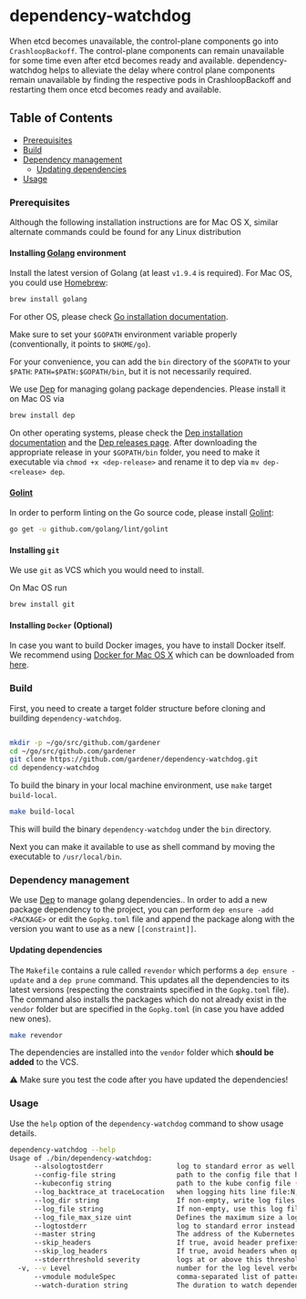 # dependency-watchdog
When etcd becomes unavailable, the control-plane components go into `CrashloopBackoff`. The control-plane components can remain unavailable for some time even after etcd becomes ready and available. dependency-watchdog helps to alleviate the delay where control plane components remain unavailable by finding the respective pods in CrashloopBackoff and restarting them once etcd becomes ready and available.

## Table of Contents

- [Prerequisites](#prerequisites)
- [Build](#build)
- [Dependency management](#dependency-management)
  - [Updating dependencies](#updating-dependencies)
- [Usage](#usage)

### Prerequisites

Although the following installation instructions are for Mac OS X, similar alternate commands could be found for any Linux distribution

#### Installing [Golang](https://golang.org/) environment

Install the latest version of Golang (at least `v1.9.4` is required). For Mac OS, you could use [Homebrew](https://brew.sh/):

```sh
brew install golang
```

For other OS, please check [Go installation documentation](https://golang.org/doc/install).

Make sure to set your `$GOPATH` environment variable properly (conventionally, it points to `$HOME/go`).

For your convenience, you can add the `bin` directory of the `$GOPATH` to your `$PATH`: `PATH=$PATH:$GOPATH/bin`, but it is not necessarily required.

We use [Dep](https://github.com/golang/dep) for managing golang package dependencies. Please install it
on Mac OS via

```sh
brew install dep
```

On other operating systems, please check the [Dep installation documentation](https://golang.github.io/dep/docs/installation.html) and the [Dep releases page](https://github.com/golang/dep/releases). After downloading the appropriate release in your `$GOPATH/bin` folder, you need to make it executable via `chmod +x <dep-release>` and rename it to dep via `mv dep-<release> dep`.

#### [Golint](https://github.com/golang/lint)

In order to perform linting on the Go source code, please install [Golint](https://github.com/golang/lint):

```bash
go get -u github.com/golang/lint/golint
```

#### Installing `git`

We use `git` as VCS which you would need to install.

On Mac OS run

```sh
brew install git
```

#### Installing `Docker` (Optional)

In case you want to build Docker images, you have to install Docker itself. We recommend using [Docker for Mac OS X](https://docs.docker.com/docker-for-mac/) which can be downloaded from [here](https://download.docker.com/mac/stable/Docker.dmg).

### Build

First, you need to create a target folder structure before cloning and building `dependency-watchdog`.

```sh

mkdir -p ~/go/src/github.com/gardener
cd ~/go/src/github.com/gardener
git clone https://github.com/gardener/dependency-watchdog.git
cd dependency-watchdog
```

To build the binary in your local machine environment, use `make` target `build-local`.

```sh
make build-local
```

This will build the binary `dependency-watchdog` under the `bin` directory.

Next you can make it available to use as shell command by moving the executable to `/usr/local/bin`.

### Dependency management

We use [Dep](https://github.com/golang/dep) to manage golang dependencies.. In order to add a new package dependency to the project, you can perform `dep ensure -add <PACKAGE>` or edit the `Gopkg.toml` file and append the package along with the version you want to use as a new `[[constraint]]`.

#### Updating dependencies

The `Makefile` contains a rule called `revendor` which performs a `dep ensure -update` and a `dep prune` command. This updates all the dependencies to its latest versions (respecting the constraints specified in the `Gopkg.toml` file). The command also installs the packages which do not already exist in the `vendor` folder but are specified in the `Gopkg.toml` (in case you have added new ones).

```sh
make revendor
```

The dependencies are installed into the `vendor` folder which **should be added** to the VCS.

:warning: Make sure you test the code after you have updated the dependencies!

### Usage

Use the `help` option of the `dependency-watchdog` command to show usage details.

```sh
dependency-watchdog --help
Usage of ./bin/dependency-watchdog:
      --alsologtostderr                  log to standard error as well as files
      --config-file string               path to the config file that has the service depenancies (default "config.yaml")
      --kubeconfig string                path to the kube config file (default "kubeconfig.yaml")
      --log_backtrace_at traceLocation   when logging hits line file:N, emit a stack trace (default :0)
      --log_dir string                   If non-empty, write log files in this directory
      --log_file string                  If non-empty, use this log file
      --log_file_max_size uint           Defines the maximum size a log file can grow to. Unit is megabytes. If the value is 0, the maximum file size is unlimited. (default 1800)
      --logtostderr                      log to standard error instead of files (default true)
      --master string                    The address of the Kubernetes API server. Overrides any value in kubeconfig. Only required if out-of-cluster.
      --skip_headers                     If true, avoid header prefixes in the log messages
      --skip_log_headers                 If true, avoid headers when openning log files
      --stderrthreshold severity         logs at or above this threshold go to stderr (default 2)
  -v, --v Level                          number for the log level verbosity
      --vmodule moduleSpec               comma-separated list of pattern=N settings for file-filtered logging
      --watch-duration string            The duration to watch dependencies after the service is ready. (default "2m")
```